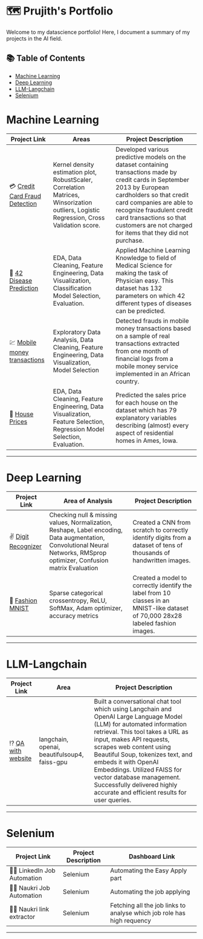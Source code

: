 # 🗺 Prujith's Portfolio

Welcome to my datascience portfolio! Here, I document a summary of my projects in the AI field.

## 📚 Table of Contents
- [Machine Learning](#Machine-Learning)
- [Deep Learning](#Deep-Learning)
- [LLM-Langchain](#LLM-Langchain)
- [Selenium](#Selenium)

# Machine Learning

| Project Link | Areas | Project Description | 
|---|---|---|
| 💳 [Credit Card Fraud Detection](https://github.com/prujith/DataScience_Projects/blob/main/Credit_Card_Fraud_Detection.ipynb) |  Kernel density estimation plot, RobustScaler, Correlation Matrices, Winsorization outliers, Logistic Regression, Cross Validation score. | Developed various predictive models on the dataset containing transactions made by credit cards in September 2013 by European cardholders so that credit card companies are able to recognize fraudulent credit card transactions so that customers are not charged for items that they did not purchase. |
| 🦠 [42 Disease Prediction](https://github.com/prujith/DataScience_Projects/blob/main/Disease_Prediction.ipynb) | EDA, Data Cleaning, Feature Engineering, Data Visualization, Classification Model Selection, Evaluation. | Applied Machine Learning Knowledge to field of Medical Science for making the task of Physician easy. This dataset has 132 parameters on which 42 different types of diseases can be predicted. |
| 💹 [Mobile money transactions](https://github.com/prujith/DataScience_Projects/blob/main/Fraud_Transactions_Detection.ipynb) | Exploratory Data Analysis, Data Cleaning, Feature Engineering, Data Visualization, Model Selection | Detected frauds in mobile money transactions based on a sample of real transactions extracted from one month of financial logs from a mobile money service implemented in an African country. |
| 🏡 [House Prices](https://github.com/prujith/DataScience_Projects/blob/main/House_Price_Prediction.ipynb) | EDA, Data Cleaning, Feature Engineering, Data Visualization, Feature Selection, Regression Model Selection, Evaluation. | Predicted the sales price for each house on the dataset which has 79 explanatory variables describing (almost) every aspect of residential homes in Ames, Iowa. |

***

# Deep Learning

| Project Link | Area of Analysis | Project Description | 
|---|---|---|
| ✌ [Digit Recognizer](https://github.com/prujith/DataScience_Projects/blob/main/Digit_Recognizer.ipynb) |  Checking null & missing values, Normalization, Reshape, Label encoding, Data augmentation, Convolutional Neural Networks, RMSprop optimizer, Confusion matrix Evaluation | Created a CNN from scratch to correctly identify digits from a dataset of tens of thousands of handwritten images. |
| 👕 [Fashion MNIST](https://github.com/prujith/DataScience_Projects/blob/main/Fashion_MNIST.ipynb) | Sparse categorical crossentropy, ReLU, SoftMax, Adam optimizer, accuracy metrics | Created a model to correctly identify the label from 10 classes in an MNIST-like dataset of 70,000 28x28 labeled fashion images. |

***

# LLM-Langchain

| Project Link | Area | Project Description |
|---|---|---|
| ⁉ [QA with website](https://github.com/prujith/LLM-Langchain-Projects/blob/main/QA%20with%20Website.ipynb) | langchain, openai, beautifulsoup4, faiss-gpu | Built a conversational chat tool which using Langchain and OpenAI Large Language Model (LLM) for automated information retrieval. This tool takes a URL as input, makes API requests, scrapes web content using Beautiful Soup, tokenizes text, and embeds it with OpenAI Embeddings. Utilized FAISS for vector database management. Successfully delivered highly accurate and efficient results for user queries. | 

***

# Selenium

| Project Link | Project Description | Dashboard Link |
|---|---|---|
| 🏄‍♂️ LinkedIn Job Automation | Selenium | Automating the Easy Apply part |
| 🧙‍♂️ Naukri Job Automation | Selenium | Automating the job applying |
| 🦸‍♂️ Naukri link extractor | Selenium | Fetching all the job links to analyse which job role has high requency |

***
